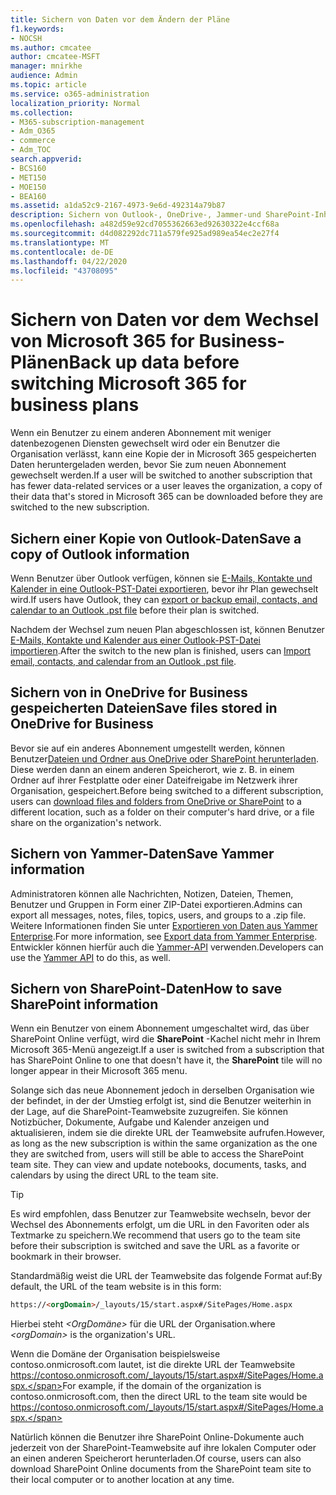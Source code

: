 ```yaml
---
title: Sichern von Daten vor dem Ändern der Pläne
f1.keywords:
- NOCSH
ms.author: cmcatee
author: cmcatee-MSFT
manager: mnirkhe
audience: Admin
ms.topic: article
ms.service: o365-administration
localization_priority: Normal
ms.collection:
- M365-subscription-management
- Adm_O365
- commerce
- Adm_TOC
search.appverid:
- BCS160
- MET150
- MOE150
- BEA160
ms.assetid: a1da52c9-2167-4973-9e6d-492314a79b87
description: Sichern von Outlook-, OneDrive-, Jammer-und SharePoint-Inhalten, bevor Sie Microsoft 365-Pläne ändern.
ms.openlocfilehash: a482d59e92cd7055362663ed92630322e4ccf68a
ms.sourcegitcommit: d4d082292dc711a579fe925ad989ea54ec2e27f4
ms.translationtype: MT
ms.contentlocale: de-DE
ms.lasthandoff: 04/22/2020
ms.locfileid: "43708095"
---
```

# <a name="back-up-data-before-switching-microsoft-365-for-business-plans"></a><span data-ttu-id="39ca7-103">Sichern von Daten vor dem Wechsel von Microsoft 365 for Business-Plänen</span><span class="sxs-lookup"><span data-stu-id="39ca7-103">Back up data before switching Microsoft 365 for business plans</span></span>

<span data-ttu-id="39ca7-104">Wenn ein Benutzer zu einem anderen Abonnement mit weniger datenbezogenen Diensten gewechselt wird oder ein Benutzer die Organisation verlässt, kann eine Kopie der in Microsoft 365 gespeicherten Daten heruntergeladen werden, bevor Sie zum neuen Abonnement gewechselt werden.</span><span class="sxs-lookup"><span data-stu-id="39ca7-104">If a user will be switched to another subscription that has fewer data-related services or a user leaves the organization, a copy of their data that's stored in Microsoft 365 can be downloaded before they are switched to the new subscription.</span></span>
  
## <a name="save-a-copy-of-outlook-information"></a><span data-ttu-id="39ca7-105">Sichern einer Kopie von Outlook-Daten</span><span class="sxs-lookup"><span data-stu-id="39ca7-105">Save a copy of Outlook information</span></span>

<span data-ttu-id="39ca7-106">Wenn Benutzer über Outlook verfügen, können sie [E-Mails, Kontakte und Kalender in eine Outlook-PST-Datei exportieren](https://support.office.com/article/14252b52-3075-4e9b-be4e-ff9ef1068f91), bevor ihr Plan gewechselt wird.</span><span class="sxs-lookup"><span data-stu-id="39ca7-106">If users have Outlook, they can [export or backup email, contacts, and calendar to an Outlook .pst file](https://support.office.com/article/14252b52-3075-4e9b-be4e-ff9ef1068f91) before their plan is switched.</span></span>
  
<span data-ttu-id="39ca7-107">Nachdem der Wechsel zum neuen Plan abgeschlossen ist, können Benutzer [E-Mails, Kontakte und Kalender aus einer Outlook-PST-Datei importieren](https://support.office.com/article/431a8e9a-f99f-4d5f-ae48-ded54b3440ac).</span><span class="sxs-lookup"><span data-stu-id="39ca7-107">After the switch to the new plan is finished, users can [Import email, contacts, and calendar from an Outlook .pst file](https://support.office.com/article/431a8e9a-f99f-4d5f-ae48-ded54b3440ac).</span></span>
  
## <a name="save-files-stored-in-onedrive-for-business"></a><span data-ttu-id="39ca7-108">Sichern von in OneDrive for Business gespeicherten Dateien</span><span class="sxs-lookup"><span data-stu-id="39ca7-108">Save files stored in OneDrive for Business</span></span>

<span data-ttu-id="39ca7-109">Bevor sie auf ein anderes Abonnement umgestellt werden, können Benutzer[Dateien und Ordner aus OneDrive oder SharePoint herunterladen](https://support.office.com/article/5c7397b7-19c7-4893-84fe-d02e8fa5df05). Diese werden dann an einem anderen Speicherort, wie z. B. in einem Ordner auf ihrer Festplatte oder einer Dateifreigabe im Netzwerk ihrer Organisation, gespeichert.</span><span class="sxs-lookup"><span data-stu-id="39ca7-109">Before being switched to a different subscription, users can [download files and folders from OneDrive or SharePoint](https://support.office.com/article/5c7397b7-19c7-4893-84fe-d02e8fa5df05) to a different location, such as a folder on their computer's hard drive, or a file share on the organization's network.</span></span>
  
## <a name="save-yammer-information"></a><span data-ttu-id="39ca7-110">Sichern von Yammer-Daten</span><span class="sxs-lookup"><span data-stu-id="39ca7-110">Save Yammer information</span></span>

<span data-ttu-id="39ca7-111">Administratoren können alle Nachrichten, Notizen, Dateien, Themen, Benutzer und Gruppen in Form einer ZIP-Datei exportieren.</span><span class="sxs-lookup"><span data-stu-id="39ca7-111">Admins can export all messages, notes, files, topics, users, and groups to a .zip file.</span></span> <span data-ttu-id="39ca7-112">Weitere Informationen finden Sie unter [Exportieren von Daten aus Yammer Enterprise](https://docs.microsoft.com/yammer/manage-security-and-compliance/export-yammer-enterprise-data).</span><span class="sxs-lookup"><span data-stu-id="39ca7-112">For more information, see [Export data from Yammer Enterprise](https://docs.microsoft.com/yammer/manage-security-and-compliance/export-yammer-enterprise-data).</span></span> <span data-ttu-id="39ca7-113">Entwickler können hierfür auch die [Yammer-API](https://go.microsoft.com/fwlink/p/?linkid=842495) verwenden.</span><span class="sxs-lookup"><span data-stu-id="39ca7-113">Developers can use the [Yammer API](https://go.microsoft.com/fwlink/p/?linkid=842495) to do this, as well.</span></span>
  
## <a name="how-to-save-sharepoint-information"></a><span data-ttu-id="39ca7-114">Sichern von SharePoint-Daten</span><span class="sxs-lookup"><span data-stu-id="39ca7-114">How to save SharePoint information</span></span>

<span data-ttu-id="39ca7-115">Wenn ein Benutzer von einem Abonnement umgeschaltet wird, das über SharePoint Online verfügt, wird die **SharePoint** -Kachel nicht mehr in Ihrem Microsoft 365-Menü angezeigt.</span><span class="sxs-lookup"><span data-stu-id="39ca7-115">If a user is switched from a subscription that has SharePoint Online to one that doesn't have it, the **SharePoint** tile will no longer appear in their Microsoft 365 menu.</span></span>
  
<span data-ttu-id="39ca7-p102">Solange sich das neue Abonnement jedoch in derselben Organisation wie der befindet, in der der Umstieg erfolgt ist, sind die Benutzer weiterhin in der Lage, auf die SharePoint-Teamwebsite zuzugreifen. Sie können Notizbücher, Dokumente, Aufgabe und Kalender anzeigen und aktualisieren, indem sie die direkte URL der Teamwebsite aufrufen.</span><span class="sxs-lookup"><span data-stu-id="39ca7-p102">However, as long as the new subscription is within the same organization as the one they are switched from, users will still be able to access the SharePoint team site. They can view and update notebooks, documents, tasks, and calendars by using the direct URL to the team site.</span></span>
  
> [!TIP]
> <span data-ttu-id="39ca7-118">Es wird empfohlen, dass Benutzer zur Teamwebsite wechseln, bevor der Wechsel des Abonnements erfolgt, um die URL in den Favoriten oder als Textmarke zu speichern.</span><span class="sxs-lookup"><span data-stu-id="39ca7-118">We recommend that users go to the team site before their subscription is switched and save the URL as a favorite or bookmark in their browser.</span></span>
  
<span data-ttu-id="39ca7-119">Standardmäßig weist die URL der Teamwebsite das folgende Format auf:</span><span class="sxs-lookup"><span data-stu-id="39ca7-119">By default, the URL of the team website is in this form:</span></span>
  
```html
https://<orgDomain>/_layouts/15/start.aspx#/SitePages/Home.aspx
```

<span data-ttu-id="39ca7-120">Hierbei steht _\<OrgDomäne\>_ für die URL der Organisation.</span><span class="sxs-lookup"><span data-stu-id="39ca7-120">where  _\<orgDomain\>_ is the organization's URL.</span></span>
  
<span data-ttu-id="39ca7-121">Wenn die Domäne der Organisation beispielsweise contoso.onmicrosoft.com lautet, ist die direkte URL der Teamwebsite https://contoso.onmicrosoft.com/_layouts/15/start.aspx#/SitePages/Home.aspx.</span><span class="sxs-lookup"><span data-stu-id="39ca7-121">For example, if the domain of the organization is contoso.onmicrosoft.com, then the direct URL to the team site would be https://contoso.onmicrosoft.com/_layouts/15/start.aspx#/SitePages/Home.aspx.</span></span>
  
<span data-ttu-id="39ca7-122">Natürlich können die Benutzer ihre SharePoint Online-Dokumente auch jederzeit von der SharePoint-Teamwebsite auf ihre lokalen Computer oder an einen anderen Speicherort herunterladen.</span><span class="sxs-lookup"><span data-stu-id="39ca7-122">Of course, users can also download SharePoint Online documents from the SharePoint team site to their local computer or to another location at any time.</span></span>